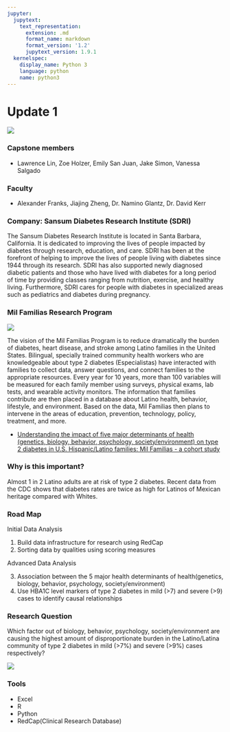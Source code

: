 ```yaml
---
jupyter:
  jupytext:
    text_representation:
      extension: .md
      format_name: markdown
      format_version: '1.2'
      jupytext_version: 1.9.1
  kernelspec:
    display_name: Python 3
    language: python
    name: python3
---
```


# Update 1
![](https://www.sansum.org/wp-content/uploads/2020/05/SDRI_logo_72.png)

### Capstone members
- Lawrence Lin, Zoe Holzer, Emily San Juan, Jake Simon, Vanessa Salgado

### Faculty
- Alexander Franks, Jiajing Zheng, Dr. Namino Glantz, Dr. David Kerr


### Company: Sansum Diabetes Research Institute (SDRI) 
The Sansum Diabetes Research Institute is located in Santa Barbara, California. It is dedicated to improving the lives of people impacted by diabetes through research, education, and care. SDRI has been at the forefront of helping to improve the lives of people living with diabetes since 1944 through its research. SDRI has also supported newly diagnosed diabetic patients and those who have lived with diabetes for a long period of time by providing classes ranging from nutrition, exercise, and healthy living. Furthermore, SDRI cares for people with diabetes in specialized areas such as pediatrics and diabetes during pregnancy.



### Mil Familias Research Program

![](https://milfamilias.sansum.org/wp-content/uploads/sites/2/2018/01/mil-familias-990-720h1.jpg)

The vision of the Mil Familias Program is to reduce dramatically the burden of diabetes, heart disease, and stroke among Latino families in the United States. Bilingual, specially trained community health workers who are knowledgeable about type 2 diabetes (Especialistas) have interacted with families to collect data, answer questions, and connect families to the appropriate resources. Every year for 10 years, more than 100 variables will be measured for each family member using surveys, physical exams, lab tests, and wearable activity monitors. The information that families contribute are then placed in a database about Latino health, behavior, lifestyle, and environment. Based on the data, Mil Familias then plans to intervene in the areas of education, prevention, technology, policy, treatment, and more.

- [Understanding the impact of five major determinants of health (genetics, biology, behavior, psychology, society/environment) on type 2 diabetes in U.S. Hispanic/Latino families: Mil Familias - a cohort study](https://doi.org/10.1186/s12902-019-0483-z)



### Why is this important?

Almost 1 in 2 Latino adults are at risk of type 2 diabetes. Recent data from the CDC shows that diabetes rates are twice as high for Latinos of Mexican heritage compared with Whites.



### Road Map
Initial Data Analysis

1. Build data infrastructure for research using RedCap
2. Sorting data by qualities using scoring measures

Advanced Data Analysis 

3. Association between the 5 major health determinants of health(genetics, biology, behavior, psychology, society/environment) 
4. Use HBA1C level markers of type 2 diabetes in mild (>7) and severe (>9) cases to identify causal relationships



### Research Question

Which factor out of biology, behavior, psychology, society/environment are causing the highest amount of disproportionate burden in the Latino/Latina community of type 2 diabetes in mild (>7%) and severe (>9%) cases respectively?

![](https://www.diabetes.org/sites/default/files/inline-images/A1C_Scale%402x.png)


### Tools
- Excel
- R 
- Python
- RedCap(Clinical Research Database)


```python

```
